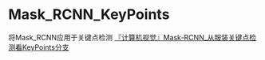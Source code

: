 # Mask_RCNN_KeyPoints
将Mask_RCNN应用于关键点检测
[『计算机视觉』Mask-RCNN_从服装关键点检测看KeyPoints分支](https://www.cnblogs.com/hellcat/p/10105465.html)
